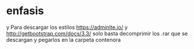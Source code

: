 # enfasis
 y 
Para descargar los estilos https://adminlte.io/ y http://getbootstrap.com/docs/3.3/ solo basta decomprimir los .rar que se descargan y pegarlos en la carpeta contenora 

